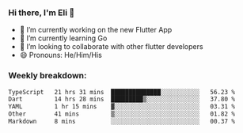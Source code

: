 ### Hi there, I'm Eli 👋
- 🔭 I’m currently working on the new Flutter App
- 🌱 I’m currently learning Go
- 🦄 I’m looking to collaborate with other flutter developers
- 😄 Pronouns: He/Him/His

### Weekly breakdown:
<!--START_SECTION:waka-->

```txt
TypeScript   21 hrs 31 mins  ██████████████░░░░░░░░░░░   56.23 %
Dart         14 hrs 28 mins  █████████▒░░░░░░░░░░░░░░░   37.80 %
YAML         1 hr 15 mins    ▓░░░░░░░░░░░░░░░░░░░░░░░░   03.31 %
Other        41 mins         ▒░░░░░░░░░░░░░░░░░░░░░░░░   01.82 %
Markdown     8 mins          ░░░░░░░░░░░░░░░░░░░░░░░░░   00.37 %
```

<!--END_SECTION:waka-->
